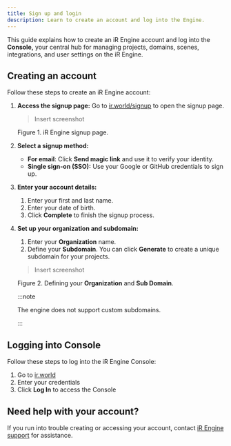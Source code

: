 ```yaml
---
title: Sign up and login
description: Learn to create an account and log into the Engine.
---
```


This guide explains how to create an iR Engine account and log into the **Console,** your central hub for managing projects, domains, scenes, integrations, and user settings on the iR Engine.

## Creating an account

Follow these steps to create an iR Engine account:

1. **Access the signup page:** Go to [ir.world/signup](https://ir.world/signup) to open the signup page.

    > Insert screenshot
    >

    Figure 1. iR Engine signup page.

2. **Select a signup method:**
    - **For email**: Click **Send magic link** and use it to verify your identity.
    - **Single sign-on (SSO):** Use your Google or GitHub credentials to sign up.
3. **Enter your account details:**
    1. Enter your first and last name.
    2. Enter your date of birth.
    3. Click **Complete** to finish the signup process.
4. **Set up your organization and subdomain:**
    1. Enter your **Organization** name.
    2. Define your **Subdomain**. You can click **Generate** to create a unique subdomain for your projects.

    > Insert screenshot
    >

    Figure 2. Defining your **Organization** and **Sub Domain**.

    :::note

    The engine does not support custom subdomains.

    :::

## Logging into Console

Follow these steps to log into the iR Engine Console:

1. Go to [ir.world](https://ir.world/)
2. Enter your credentials
3. Click **Log In** to access the Console

## Need help with your account?

If you run into trouble creating or accessing your account, contact [iR Engine support](https://help.theinfinitereality.com/hc/en-us) for assistance.

